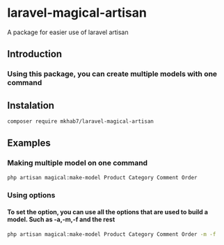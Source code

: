 # laravel-magical-artisan
A package for easier use of laravel artisan


## Introduction

### Using this package, you can create multiple models with one command

## Instalation 

```bash
composer require mkhab7/laravel-magical-artisan
```

## Examples 

### Making multiple model on one command

```bash
php artisan magical:make-model Product Category Comment Order
```

### Using options

#### To set the option, you can use all the options that are used to build a model. Such as -a,-m,-f and the rest

```bash
php artisan magical:make-model Product Category Comment Order -m -f
```

